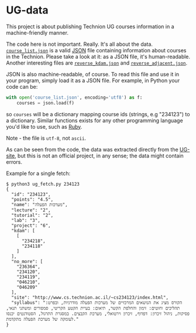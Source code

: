 # UG-data
This project is about publishing Technion UG courses information in a machine-friendly manner. 

The code here is not important. Really. It's all about the data.
[`course_list.json`](course_list.json) is a valid [JSON](https://en.wikipedia.org/wiki/JSON#Example) file containing information about courses in the Technion. Please take a look at it: as a JSON file, it's human-readable. Another interesting files are [`reverse_kdam.json`](reverse_kdam.json) and [`reverse_adjacent.json`](reverse_adjacent.json).

JSON is also machine-readable, of course. To read this file and use it in your program, simply load it as a JSON file. For example, in Python your code can be:

```python
with open('course_list.json', encoding='utf8') as f:
    courses = json.load(f)
```        
so `courses` will be a dictionary mapping course ids (strings, e.g "234123") to a dictionary.
Similar functions exists for any other programming language you'd like to use,
such as [Ruby](https://hackhands.com/ruby-read-json-file-hash/).

Note - the file is `utf-8`, not `ascii`.

As can be seen from the code, the data was extracted directly from the [UG-site](https://ug3.technion.ac.il/rishum/search), but this is not an official project, in any sense; the data might contain errors.

Example for a single fetch:

```
$ python3 ug_fetch.py 234123
{
  "id": "234123",
  "points": "4.5",
  "name": "מערכות הפעלה",
  "lecture": "2",
  "tutorial": "2",
  "lab": "3",
  "project": "6",
  "kdam": [
    [
      "234218",
      "234118"
    ]
  ],
  "no_more": [
    "236364",
    "234120",
    "234119",
    "046210",
    "046209"
  ],
  "site": "http://www.cs.technion.ac.il/~cs234123/index.html",
  "syllabus": "הקורס מציג את הנושאים המרכזיים של מערכות הפעלה מודרניות, ובפרט: תהליכים וחוטים: זימון והחלפת הקשר, תיאום: בעיית הקטע הקריטי, סמפורים ומשתני תנאי, פסיקות, ניהול זיכרון: דפדוף, זיכרון וירטואלי, מערכת הקבצים. במסגרת התרגול, הסטודנטים יכנסו לעומקה של מערכת הפעלה מתקדמת."
}
```